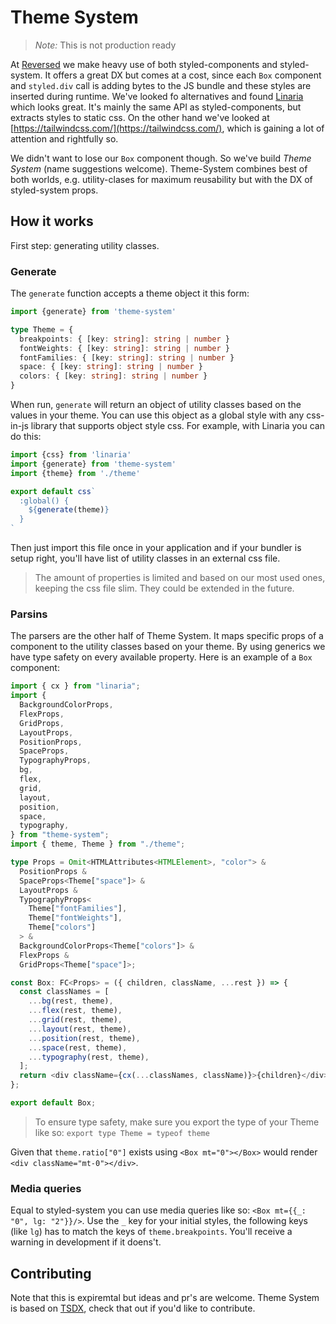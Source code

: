 # Theme System

> *Note:* This is not production ready

At [Reversed](https://www.thinkreversed.com) we make heavy use of both styled-components and styled-system. It offers a great DX but comes at a cost, since each `Box` component and `styled.div` call is adding bytes to the JS bundle and these styles are inserted during runtime. We've looked fo alternatives and found [Linaria](https://linaria.now.sh/) which looks great. It's mainly the same API as styled-components, but extracts styles to static css. On the other hand we've looked at [https://tailwindcss.com/](https://tailwindcss.com/), which is gaining a lot of attention and rightfully so.

We didn't want to lose our `Box` component though. So we've build *Theme System* (name suggestions  welcome). Theme-System combines best of both worlds, e.g. utility-clases for maximum reusability but with the DX of styled-system props.

## How it works

First step: generating utility classes.

### Generate

The `generate` function accepts a theme object it this form:

```typescript
import {generate} from 'theme-system'

type Theme = {
  breakpoints: { [key: string]: string | number }
  fontWeights: { [key: string]: string | number }
  fontFamilies: { [key: string]: string | number }
  space: { [key: string]: string | number }
  colors: { [key: string]: string | number }
}
```

When run, `generate` will return an object of utility classes based on the values in your theme. You can use this object as a global style with any css-in-js library that supports object style css. For example, with Linaria you can do this:

```typescript
import {css} from 'linaria'
import {generate} from 'theme-system'
import {theme} from './theme'

export default css`
  :global() {
    ${generate(theme)}
  }
`
```

Then just import this file once in your application and if your bundler is setup right, you'll have list of utility classes in an external css file.

> The amount of properties is limited and based on our most used ones, keeping the css file slim. They could be extended in the future.

### Parsins

The parsers are the other half of Theme System. It maps specific props of a component to the utility classes based on your theme. By using generics we have type safety on every available property. Here is an example of a `Box` component:

```typescript
import { cx } from "linaria";
import {
  BackgroundColorProps,
  FlexProps,
  GridProps,
  LayoutProps,
  PositionProps,
  SpaceProps,
  TypographyProps,
  bg,
  flex,
  grid,
  layout,
  position,
  space,
  typography,
} from "theme-system";
import { theme, Theme } from "./theme";

type Props = Omit<HTMLAttributes<HTMLElement>, "color"> &
  PositionProps &
  SpaceProps<Theme["space"]> &
  LayoutProps &
  TypographyProps<
    Theme["fontFamilies"],
    Theme["fontWeights"],
    Theme["colors"]
  > &
  BackgroundColorProps<Theme["colors"]> &
  FlexProps &
  GridProps<Theme["space"]>;

const Box: FC<Props> = ({ children, className, ...rest }) => {
  const classNames = [
    ...bg(rest, theme),
    ...flex(rest, theme),
    ...grid(rest, theme),
    ...layout(rest, theme),
    ...position(rest, theme),
    ...space(rest, theme),
    ...typography(rest, theme),
  ];
  return <div className={cx(...classNames, className)}>{children}</div>;
};

export default Box;
```

> To ensure type safety, make sure you export the type of your Theme like so: `export type Theme = typeof theme`

Given that `theme.ratio["0"]` exists using `<Box mt="0"></Box>` would render `<div className="mt-0"></div>`.

### Media queries

Equal to styled-system you can use media queries like so: `<Box mt={{_: "0", lg: "2"}}/>`. Use the `_`  key for your initial styles, the following keys (like `lg`) has to match the keys of `theme.breakpoints`. You'll receive a warning  in development if it doens't.

## Contributing

Note that this is expiremtal but ideas and pr's are welcome. Theme System is based on [TSDX](https://github.com/formik/tsdx), check that out if you'd like to contribute.
